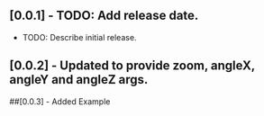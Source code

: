 ## [0.0.1] - TODO: Add release date.

* TODO: Describe initial release.

## [0.0.2] - Updated to provide zoom, angleX, angleY and angleZ args.

##[0.0.3] - Added Example